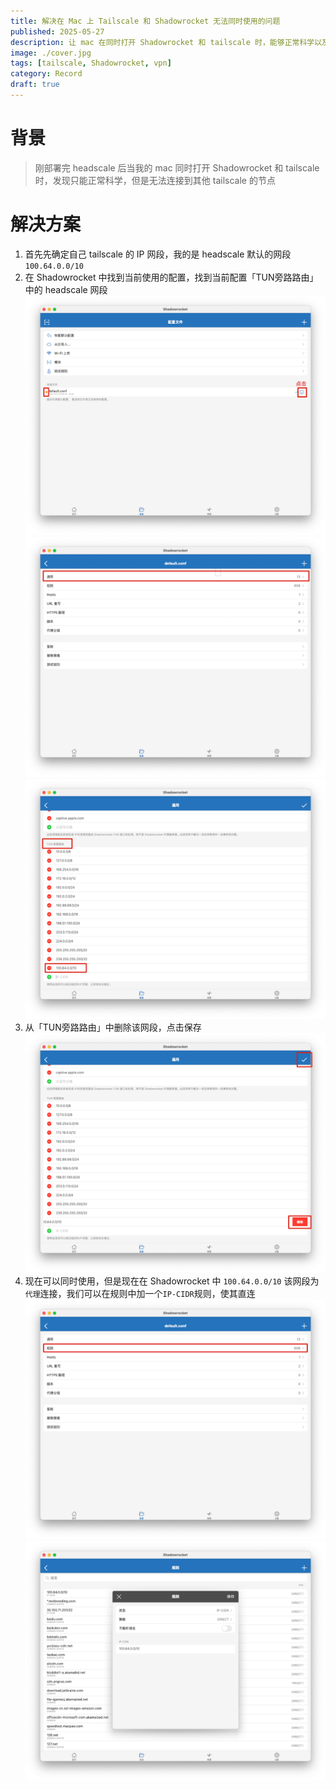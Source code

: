 ```yaml
---
title: 解决在 Mac 上 Tailscale 和 Shadowrocket 无法同时使用的问题
published: 2025-05-27
description: 让 mac 在同时打开 Shadowrocket 和 tailscale 时，能够正常科学以及连接 tailscale 节点
image: ./cover.jpg
tags: [tailscale, Shadowrocket, vpn]
category: Record
draft: true
---
```

# 背景
> 刚部署完 headscale 后当我的 mac 同时打开 Shadowrocket 和 tailscale 时，发现只能正常科学，但是无法连接到其他 tailscale 的节点

# 解决方案
1. 首先先确定自己 tailscale 的 IP 网段，我的是 headscale 默认的网段 `100.64.0.0/10` 
2. 在 Shadowrocket 中找到当前使用的配置，找到当前配置「TUN旁路路由」中的 headscale 网段
   ![config.png](images/config.png)
   ![config2.png](images/config2.png)
   ![delete_config.png](images/delete_config.png)
3. 从「TUN旁路路由」中删除该网段，点击保存
   ![delete.png](images/delete.png)
4. 现在可以同时使用，但是现在在 Shadowrocket 中 `100.64.0.0/10` 该网段为`代理`连接，我们可以在规则中加一个`IP-CIDR`规则，使其直连
   ![rule.png](images/rule.png)
   ![add_rule.png](images/add_rule.png)

